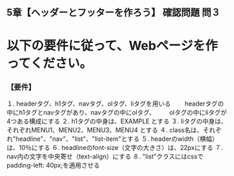 ## 5章【ヘッダーとフッターを作ろう】 確認問題 問３

# 以下の要件に従って、Webページを作ってください。

### 【要件】
１. headerタグ、h1タグ、navタグ、olタグ、liタグを用いる
　　headerタグの中にh1タグとnavタグがあり、navタグの中にolタグ、
　　olタグの中にliタグが4つある構成にする
２. h1タグの中身は、EXAMPLE とする
３. liタグの中身は、それぞれMENU1、MENU2、MENU3、MENU4 とする
４. class名は、それぞれ"headline"、"nav"、"list"、"list-item"とする
５. headerのwidth（横幅）は、10％にする
６. headlineのfont-size（文字の大きさ）は、22pxにする
７. nav内の文字を中央寄せ（text-align）にする
８. "list"クラスにはcssでpadding-left: 40px;を適用させる
